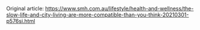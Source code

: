 Original article: https://www.smh.com.au/lifestyle/health-and-wellness/the-slow-life-and-city-living-are-more-compatible-than-you-think-20210301-p576si.html